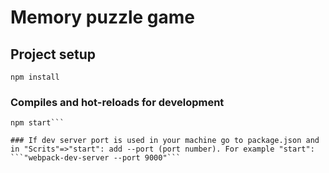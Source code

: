 # Memory puzzle game

## Project setup
```
npm install
```

### Compiles and hot-reloads for development
```
npm start```

### If dev server port is used in your machine go to package.json and in "Scrits"=>"start": add --port (port number). For example "start": 
```"webpack-dev-server --port 9000"```